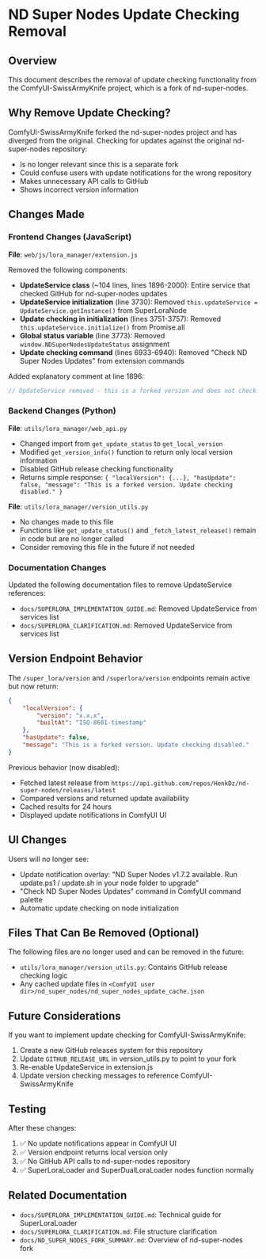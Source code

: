 # ND Super Nodes Update Checking Removal

## Overview

This document describes the removal of update checking functionality from the ComfyUI-SwissArmyKnife project, which is a fork of nd-super-nodes.

## Why Remove Update Checking?

ComfyUI-SwissArmyKnife forked the nd-super-nodes project and has diverged from the original. Checking for updates against the original nd-super-nodes repository:

- Is no longer relevant since this is a separate fork
- Could confuse users with update notifications for the wrong repository
- Makes unnecessary API calls to GitHub
- Shows incorrect version information

## Changes Made

### Frontend Changes (JavaScript)

**File**: `web/js/lora_manager/extension.js`

Removed the following components:

- **UpdateService class** (~104 lines, lines 1896-2000): Entire service that checked GitHub for nd-super-nodes updates
- **UpdateService initialization** (line 3730): Removed `this.updateService = UpdateService.getInstance()` from SuperLoraNode
- **Update checking in initialization** (lines 3751-3757): Removed `this.updateService.initialize()` from Promise.all
- **Global status variable** (line 3773): Removed `window.NDSuperNodesUpdateStatus` assignment
- **Update checking command** (lines 6933-6940): Removed "Check ND Super Nodes Updates" from extension commands

Added explanatory comment at line 1896:

```javascript
// UpdateService removed - this is a forked version and does not check for nd-super-nodes updates
```

### Backend Changes (Python)

**File**: `utils/lora_manager/web_api.py`

- Changed import from `get_update_status` to `get_local_version`
- Modified `get_version_info()` function to return only local version information
- Disabled GitHub release checking functionality
- Returns simple response: `{ "localVersion": {...}, "hasUpdate": false, "message": "This is a forked version. Update checking disabled." }`

**File**: `utils/lora_manager/version_utils.py`

- No changes made to this file
- Functions like `get_update_status()` and `_fetch_latest_release()` remain in code but are no longer called
- Consider removing this file in the future if not needed

### Documentation Changes

Updated the following documentation files to remove UpdateService references:

- `docs/SUPERLORA_IMPLEMENTATION_GUIDE.md`: Removed UpdateService from services list
- `docs/SUPERLORA_CLARIFICATION.md`: Removed UpdateService from services list

## Version Endpoint Behavior

The `/super_lora/version` and `/superlora/version` endpoints remain active but now return:

```json
{
    "localVersion": {
        "version": "x.x.x",
        "builtAt": "ISO-8601-timestamp"
    },
    "hasUpdate": false,
    "message": "This is a forked version. Update checking disabled."
}
```

Previous behavior (now disabled):

- Fetched latest release from `https://api.github.com/repos/HenkDz/nd-super-nodes/releases/latest`
- Compared versions and returned update availability
- Cached results for 24 hours
- Displayed update notifications in ComfyUI UI

## UI Changes

Users will no longer see:

- Update notification overlay: "ND Super Nodes v1.7.2 available. Run update.ps1 / update.sh in your node folder to upgrade"
- "Check ND Super Nodes Updates" command in ComfyUI command palette
- Automatic update checking on node initialization

## Files That Can Be Removed (Optional)

The following files are no longer used and can be removed in the future:

- `utils/lora_manager/version_utils.py`: Contains GitHub release checking logic
- Any cached update files in `<ComfyUI user dir>/nd_super_nodes/nd_super_nodes_update_cache.json`

## Future Considerations

If you want to implement update checking for ComfyUI-SwissArmyKnife:

1. Create a new GitHub releases system for this repository
2. Update `GITHUB_RELEASE_URL` in version_utils.py to point to your fork
3. Re-enable UpdateService in extension.js
4. Update version checking messages to reference ComfyUI-SwissArmyKnife

## Testing

After these changes:

1. ✅ No update notifications appear in ComfyUI UI
2. ✅ Version endpoint returns local version only
3. ✅ No GitHub API calls to nd-super-nodes repository
4. ✅ SuperLoraLoader and SuperDualLoraLoader nodes function normally

## Related Documentation

- `docs/SUPERLORA_IMPLEMENTATION_GUIDE.md`: Technical guide for SuperLoraLoader
- `docs/SUPERLORA_CLARIFICATION.md`: File structure clarification
- `docs/ND_SUPER_NODES_FORK_SUMMARY.md`: Overview of nd-super-nodes fork
